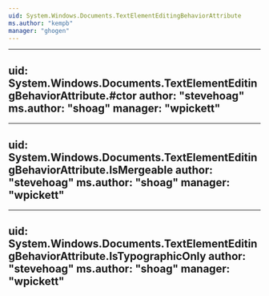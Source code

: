```yaml
---
uid: System.Windows.Documents.TextElementEditingBehaviorAttribute
ms.author: "kempb"
manager: "ghogen"
---
```


---
uid: System.Windows.Documents.TextElementEditingBehaviorAttribute.#ctor
author: "stevehoag"
ms.author: "shoag"
manager: "wpickett"
---

---
uid: System.Windows.Documents.TextElementEditingBehaviorAttribute.IsMergeable
author: "stevehoag"
ms.author: "shoag"
manager: "wpickett"
---

---
uid: System.Windows.Documents.TextElementEditingBehaviorAttribute.IsTypographicOnly
author: "stevehoag"
ms.author: "shoag"
manager: "wpickett"
---
